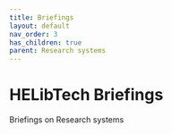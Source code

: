 ```yaml
---
title: Briefings
layout: default
nav_order: 3
has_children: true
parent: Research systems
---
```


# HELibTech Briefings

Briefings on Research systems
